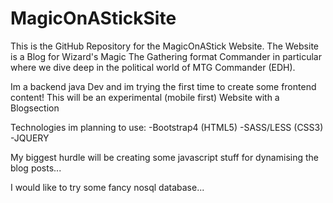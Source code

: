 # MagicOnAStickSite
This is the GitHub Repository for the MagicOnAStick Website. The Website is a Blog for Wizard's Magic The Gathering format Commander in particular where we dive deep in the political world of MTG Commander (EDH).

Im a backend java Dev and im trying the first time to create some frontend content!
This will be an experimental (mobile first) Website with a Blogsection

Technologies im planning to use:
-Bootstrap4 (HTML5)
-SASS/LESS (CSS3)
-JQUERY

My biggest hurdle will be creating some javascript stuff for dynamising the blog posts...

I would like to try some fancy nosql database...
